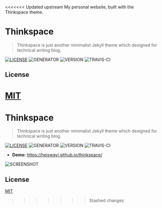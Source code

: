 <<<<<<< Updated upstream
My personal website, built with the Thinkspace theme.

# Thinkspace

> Thinkspace is just another minimalist Jekyll theme which designed for technical writing blog.

[![LICENSE](https://img.shields.io/badge/license-MIT-blue.svg)](LICENSE) ![GENERATOR](https://img.shields.io/badge/made_with-jekyll-blue.svg) ![VERSION](https://img.shields.io/badge/current_version-2.5-green.svg) ![TRAVIS-CI](https://travis-ci.org/heiswayi/thinkspace.svg?branch=master)

## License

[MIT](LICENSE.md)
=======
# Thinkspace

> Thinkspace is just another minimalist Jekyll theme which designed for technical writing blog.

[![LICENSE](https://img.shields.io/badge/license-MIT-blue.svg)](LICENSE) ![GENERATOR](https://img.shields.io/badge/made_with-jekyll-blue.svg) ![VERSION](https://img.shields.io/badge/current_version-2.5-green.svg) ![TRAVIS-CI](https://travis-ci.org/heiswayi/thinkspace.svg?branch=master)

- **Demo:** https://heiswayi.github.io/thinkspace/

![SCREENSHOT](https://i.imgur.com/1YS078k.png)

## License

[MIT](LICENSE.md)
>>>>>>> Stashed changes
